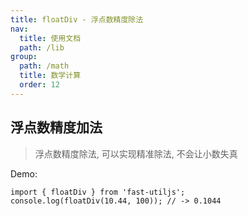 ```yaml
---
title: floatDiv - 浮点数精度除法
nav:
  title: 使用文档
  path: /lib
group:
  path: /math
  title: 数学计算
  order: 12
---
```


## 浮点数精度加法

> 浮点数精度除法, 可以实现精准除法, 不会让小数失真

Demo:

```tsx | pure
import { floatDiv } from 'fast-utiljs';
console.log(floatDiv(10.44, 100)); // -> 0.1044
```